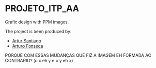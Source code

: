# PROJETO_ITP_AA
Grafic design with PPM images.

The project is been produced by:

* <a href="https://github.com/artursantiago">Artur Santiago</a>
* <a href="https://github.com/arturo32">Arturo Fonseca</a>

PORQUE COM ESSAS MUDANÇAS QUE FIZ A IMAGEM EH FORMADA AO CONTRARIO? (o x eh y e o y eh x)
